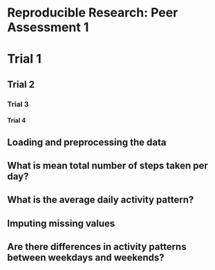 # Reproducible Research: Peer Assessment 1
# Trial 1
## Trial 2
### Trial 3
#### Trial 4

## Loading and preprocessing the data



## What is mean total number of steps taken per day?



## What is the average daily activity pattern?



## Imputing missing values



## Are there differences in activity patterns between weekdays and weekends?
